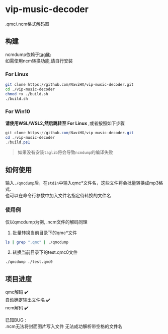 # vip-music-decoder

.qmc/.ncm格式解码器

## 构建

ncmdump依赖于[taglib](https://github.com/taglib/taglib)  
如需使用ncm转换功能,请自行安装

### For Linux

```bash
git clone https://github.com/NaviHX/vip-music-decoder.git
cd ./vip-music-decoder
chmod +x ./build.sh
./build.sh
```

### For Win10

**请使用WSL/WSL2,然后跳转至 For Linux** ,或者按照如下步骤

```powershell
git clone https://github.com/NaviHX/vip-music-decoder.git
cd ./vip-music-decoder
./build.ps1
```

> 如果没有安装`taglib`将会导致`ncmdump`的编译失败

## 如何使用

输入`./qmcdump`后，在`stdin`中输入qmc*文件名，这些文件将会批量转换成mp3格式.  
也可以在命令行参数中加入文件名指定待转换的文件名

### 使用例

仅以qmcdump为例, .ncm文件的解码同理

1. 批量转换当前目录下的qmc*文件  

```bash
ls | grep ".qmc" | ./qmcdump
```

2. 转换当前目录下的test.qmc0文件

```bash
./qmcdump ./test.qmc0
```

## 项目进度

qmc解码 :heavy_check_mark:  
自动确定输出文件名 :heavy_check_mark:  
ncm解码 :heavy_check_mark: 

已知BUG :  
.ncm无法将封面图片写入文件
无法成功解析带空格的文件名
